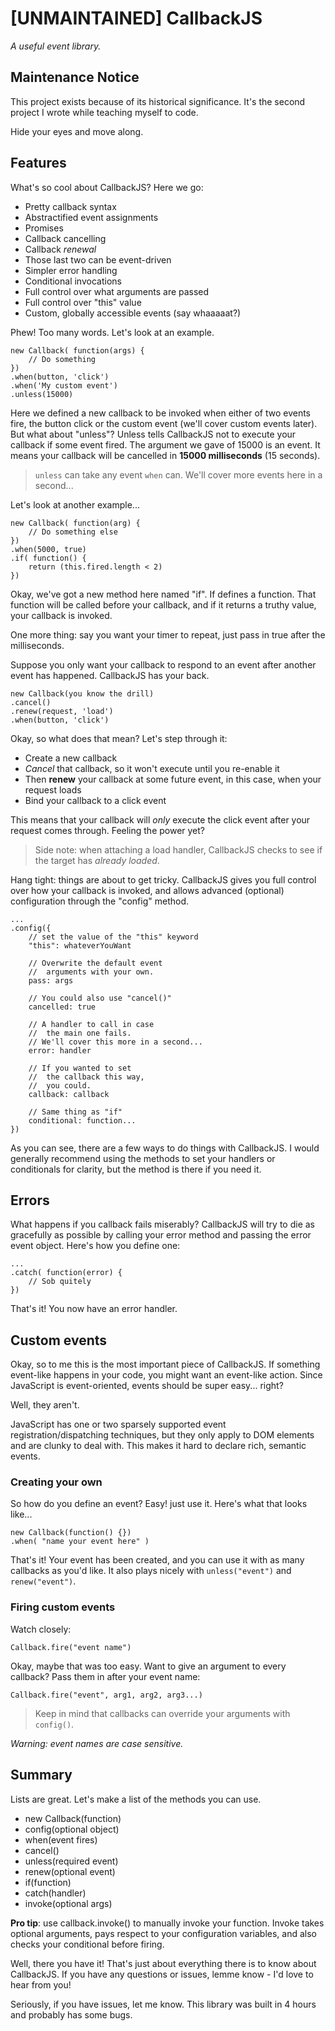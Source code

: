 # [UNMAINTAINED] CallbackJS

*A useful event library.*

## Maintenance Notice
This project exists because of its historical significance. It's the second project I wrote while teaching myself to code.

Hide your eyes and move along.

## Features

What's so cool about CallbackJS?
Here we go:

- Pretty callback syntax
- Abstractified event assignments
- Promises
- Callback cancelling
- Callback *renewal*
- Those last two can be event-driven
- Simpler error handling
- Conditional invocations
- Full control over what arguments are passed
- Full control over "this" value
- Custom, globally accessible events (say whaaaaat?)

Phew! Too many words. Let's look at an example.

```
new Callback( function(args) {
    // Do something
})
.when(button, 'click')
.when('My custom event')
.unless(15000)
```

Here we defined a new callback to be invoked when either of
two events fire, the button click or the custom event (we'll cover
custom events later). But what about "unless"? Unless tells
CallbackJS not to execute your callback if some event fired.
The argument we gave of 15000 is an event. It means
your callback will be cancelled in **15000 milliseconds**
(15 seconds).

> `unless` can take any event `when` can. We'll cover more events
here in a second...

Let's look at another example...

```
new Callback( function(arg) {
    // Do something else
})
.when(5000, true)
.if( function() {
    return (this.fired.length < 2)
})
```

Okay, we've got a new method here named "if".
If defines a function. That function will be called before
your callback, and if it returns a truthy value, your
callback is invoked.

One more thing: say you want your timer to repeat, just pass in
true after the milliseconds.

Suppose you only want your callback to respond to an event
after another event has happened. CallbackJS has your back.

```
new Callback(you know the drill)
.cancel()
.renew(request, 'load')
.when(button, 'click')
```

Okay, so what does that mean?
Let's step through it:

- Create a new callback
- *Cancel* that callback, so it won't execute until you re-enable
it
- Then **renew** your callback at some future event, in this case,
when your request loads
- Bind your callback to a click event

This means that your callback will *only* execute the click
event after your request comes through.
Feeling the power yet?

> Side note: when attaching a load handler, CallbackJS checks
to see if the target has *already loaded*.

Hang tight: things are about to get tricky. CallbackJS gives
you full control over how your callback is invoked, and
allows advanced (optional) configuration through the "config"
method.

```
...
.config({
    // set the value of the "this" keyword
    "this": whateverYouWant
    
    // Overwrite the default event
    //  arguments with your own.
    pass: args
    
    // You could also use "cancel()"
    cancelled: true
    
    // A handler to call in case
    //  the main one fails.
    // We'll cover this more in a second...
    error: handler
    
    // If you wanted to set
    //  the callback this way,
    //  you could.
    callback: callback
    
    // Same thing as "if"
    conditional: function...
})
```

As you can see, there are a few ways to do things with
CallbackJS. I would generally recommend using the methods
to set your handlers or conditionals for clarity,
but the method is there if you need it.

## Errors

What happens if you callback fails miserably? CallbackJS will
try to die as gracefully as possible by calling your error method
and passing the error event object.
Here's how you define one:

```
...
.catch( function(error) {
    // Sob quitely
})
```

That's it! You now have an error handler.

## Custom events

Okay, so to me this is the most important piece of CallbackJS.
If something event-like happens in your code, you might want
an event-like action. Since JavaScript is event-oriented,
events should be super easy... right?

Well, they aren't.

JavaScript has one or two sparsely supported event
registration/dispatching techniques,
but they only apply to DOM elements and are clunky to deal with.
This makes it hard to declare rich, semantic events.

### Creating your own

So how do you define an event? Easy! just use it. Here's what that
looks like...

```
new Callback(function() {})
.when( "name your event here" )
```

That's it! Your event has been created, and you can use it with
as many callbacks as you'd like. It also plays nicely with
`unless("event")` and
`renew("event")`.

### Firing custom events

Watch closely:

`Callback.fire("event name")`

Okay, maybe that was too easy. Want to give an argument to every
callback? Pass them in after your event name:

```
Callback.fire("event", arg1, arg2, arg3...)
```

> Keep in mind that callbacks can override your arguments
with `config()`.

*Warning: event names are case sensitive.*

## Summary

Lists are great. Let's make a list of the methods you can use.

- new Callback(function)
- config(optional object)
- when(event fires)
- cancel()
- unless(required event)
- renew(optional event)
- if(function)
- catch(handler)
- invoke(optional args)

**Pro tip**: use callback.invoke() to manually invoke your function.
Invoke takes optional arguments, pays respect to your configuration
variables, and also checks your conditional before firing.

Well, there you have it! That's just about everything there is to know
about CallbackJS. If you have any questions or issues, lemme know -
I'd love to hear from you!

Seriously, if you have issues, let me know.
This library was built in 4 hours and probably has some bugs.
